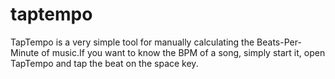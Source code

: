 # taptempo
TapTempo is a very simple tool for manually calculating the Beats-Per-Minute of music.If you want to know the BPM of a song, simply start it, open TapTempo and tap the beat on the space key.
